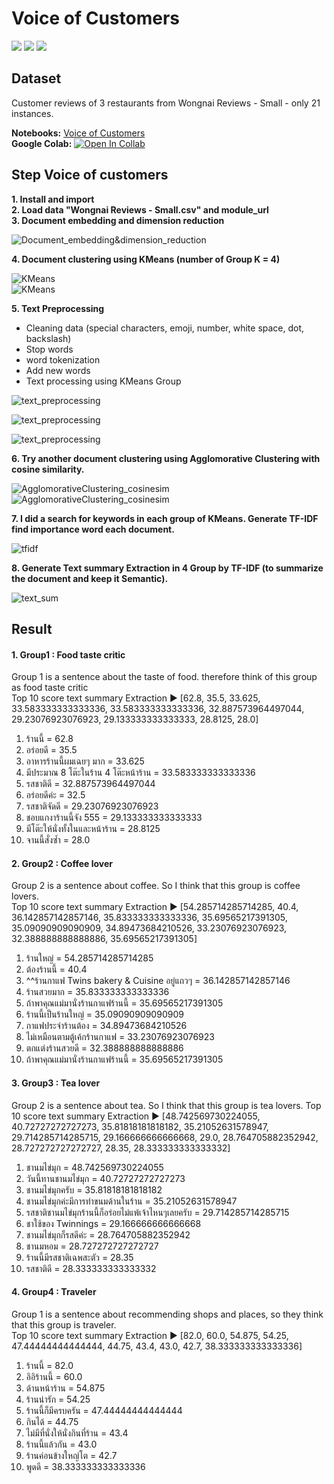 # Voice of Customers
[![](https://img.shields.io/badge/-NLP-blue)](#) [![](https://img.shields.io/badge/-Text-Summarization-blue)](#) [![](https://img.shields.io/badge/-Google--Colab-blue)](#)   

## Dataset
Customer reviews of 3 restaurants from Wongnai Reviews - Small - only 21 instances.  

**Notebooks:** [Voice of Customers](./07-Voice-of-Customers.ipynb)  
**Google Colab:** [![Open In Collab](https://colab.research.google.com/assets/colab-badge.svg)](https://colab.research.google.com/github/kodchakorn/BADS7105-CRM-Analytics/blob/main/07%20Voice%20of%20Customers/07_Voice_of_Customers.ipynb)  
  
## Step Voice of customers
**1. Install and import**  
**2. Load data "Wongnai Reviews - Small.csv" and module_url**  
**3. Document embedding and dimension reduction**  
  
![Document_embedding&dimension_reduction](./01_Document_embedding&dimension_reduction.png)  
  
  
  
**4. Document clustering using KMeans (number of Group K = 4)**  
  
![KMeans](./02_KMeans.png)  
![KMeans](./03_KMeans.png)  
  
  
  
**5. Text Preprocessing**  
   - Cleaning data (special characters, emoji, number, white space, dot, backslash)  
   - Stop words  
   - word tokenization   
   - Add new words
   - Text processing using KMeans Group  
     
   ![text_preprocessing](./04_text_preprocessing.png)  
  
   ![text_preprocessing](./05_text_preprocessing.png)    
 
   ![text_preprocessing](./06_text_preprocessing.png) 
  
  
  
**6. Try another document clustering using Agglomorative Clustering with cosine similarity.**  
  
![AgglomorativeClustering_cosinesim](./07_AgglomorativeClustering_cosinesim.png) 
![AgglomorativeClustering_cosinesim](./08_AgglomorativeClustering_cosinesim.png) 
 
 
 
**7. I did a search for keywords in each group of KMeans. Generate TF-IDF find importance word each document.**  
  
![tfidf](./09_tfidf.png)  
  
  
  
**8. Generate Text summary Extraction in 4 Group by TF-IDF (to summarize the document and keep it Semantic).**  
  
![text_sum](./10_text_sum.png)  
  
  
  
## Result  
#### 1. Group1 : Food taste critic  
Group 1 is a sentence about the taste of food. therefore think of this group as food taste critic   
Top 10 score text summary Extraction ▶ [62.8, 35.5, 33.625, 33.583333333333336, 33.583333333333336, 32.887573964497044, 29.23076923076923, 29.133333333333333, 28.8125, 28.0]  
  
1. ร้านนี้ = 62.8  
2. อร่อยดี = 35.5  
3. อาหารร้านนี้ผมเฉยๆ มาก = 33.625  
4. มีประมาณ 8 โต๊ะในร้าน 4 โต๊ะหน้าร้าน = 33.583333333333336  
5. รสชาติดี = 32.887573964497044  
6. อร่อยดีค่ะ = 32.5  
7. รสชาติจัดดี = 29.23076923076923  
8. ชอบแกงาร้านนี้จัง 555 = 29.133333333333333  
9. มีโต๊ะให้นั่งทั้งในและหน้าร้าน = 28.8125  
10. จานนี้สั่งซ้ำ = 28.0  
  
  
#### 2. Group2 : Coffee lover  
Group 2 is a sentence about coffee. So I think that this group is coffee lovers.    
Top 10 score text summary Extraction ▶ [54.285714285714285, 40.4, 36.142857142857146, 35.833333333333336, 35.69565217391305, 35.09090909090909, 34.89473684210526, 33.23076923076923, 32.388888888888886, 35.69565217391305]  
  
1. ร้านใหญ่ = 54.285714285714285  
2. ต้องร้านนี้ = 40.4  
3. ^^ร้านกาแฟ Twins bakery & Cuisine อยู่แถวๆ = 36.142857142857146  
4. ร้านสวยมาก = 35.833333333333336  
5. ถ้าพาคุณแม่มานั่งร้านกาแฟร้านนี้ = 35.69565217391305  
6. ร้านนี้เป็นร้านใหญ่ = 35.09090909090909  
7. กาแฟประจำร้านต้อง = 34.89473684210526  
8. ไม่เหมือนตามตู้เค้กร้านกาแฟ = 33.23076923076923  
9. ตกแต่งร้านสวยดี = 32.388888888888886  
10. ถ้าพาคุณแม่มานั่งร้านกาแฟร้านนี้ = 35.69565217391305  
  
  
#### 3. Group3 : Tea lover  
Group 2 is a sentence about tea. So I think that this group is tea lovers. 
Top 10 score text summary Extraction ▶ [48.742569730224055, 40.72727272727273, 35.81818181818182, 35.21052631578947, 29.714285714285715, 29.166666666666668, 29.0, 28.764705882352942, 28.727272727272727, 28.35, 28.333333333333332]  
  
1. ชานมไข่มุก = 48.742569730224055  
2. วันนี้ทานชานมไข่มุก = 40.72727272727273  
3. ชานมไข่มุกครับ = 35.81818181818182  
4. ชานมไข่มุกค่ะมีการทำขนมด้านในร้าน = 35.21052631578947  
5. รสชาติชานมไข่มุกร้านนี้ก็อร่อยไม่แพ้เจ้าไหนๆเลยครับ = 29.714285714285715  
6. ชาใช้ของ Twinnings = 29.166666666666668  
7. ชานมไข่มุกก็รสดีค่ะ = 28.764705882352942  
8. ชานมหอม = 28.727272727272727  
9. ร้านนี้มีรสชาติเฉพสะตัว = 28.35  
10. รสชาติดี = 28.333333333333332  
  
  
#### 4. Group4 : Traveler  
Group 1 is a sentence about recommending shops and places, so they think that this group is traveler.  
Top 10 score text summary Extraction ▶ [82.0, 60.0, 54.875, 54.25, 47.44444444444444, 44.75, 43.4, 43.0, 42.7, 38.333333333333336]  

1. ร้านนี้ = 82.0  
2. อิอิร้านนี้ = 60.0  
3. ด้านหน้าร้าน = 54.875  
4. ร้านน่ารัก = 54.25  
5. ร้านนี้ก็มีครบครัน = 47.44444444444444  
6. กินได้ = 44.75  
7. ไม่มีที่นั่งให้นั่งกินที่ร้าน = 43.4  
8. ร้านนี้แล้วกัน = 43.0  
9. ร้านค่อนข้างใหญ่โต = 42.7  
10. พูดดี = 38.333333333333336  
